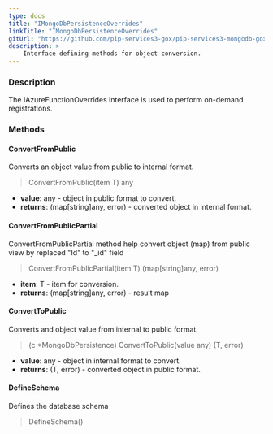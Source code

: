 ```yaml
---
type: docs
title: "IMongoDbPersistenceOverrides"
linkTitle: "IMongoDbPersistenceOverrides"
gitUrl: "https://github.com/pip-services3-gox/pip-services3-mongodb-gox"
description: >
    Interface defining methods for object conversion.
---
```


### Description

The IAzureFunctionOverrides interface is used to perform on-demand registrations.

### Methods

#### ConvertFromPublic
Converts an object value from public to internal format.

> ConvertFromPublic(item T) any

- **value**: any - object in public format to convert.
- **returns**: (map[string]any, error) - converted object in internal format.

#### ConvertFromPublicPartial
ConvertFromPublicPartial method help convert object (map) from public view by replaced "Id" to "_id" field
> ConvertFromPublicPartial(item T) (map[string]any, error)

- **item**: T - item for conversion.
- **returns**: (map[string]any, error) - result map

#### ConvertToPublic
Converts and object value from internal to public format.

> (c *MongoDbPersistence) ConvertToPublic(value any) (T, error)

- **value**: any - object in internal format to convert.
- **returns**: (T, error) - converted object in public format.

#### DefineSchema
Defines the database schema

> DefineSchema()



